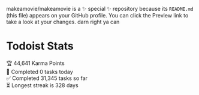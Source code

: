 makeamovie/makeamovie is a ✨ special ✨ repository because its `README.md` (this file) appears on your GitHub profile.
You can click the Preview link to take a look at your changes. darn right ya can

# Todoist Stats

<!-- TODO-IST:START -->
🏆  44,641 Karma Points           
🌸  Completed 0 tasks today           
✅  Completed 31,345 tasks so far           
⏳  Longest streak is 328 days
<!-- TODO-IST:END -->